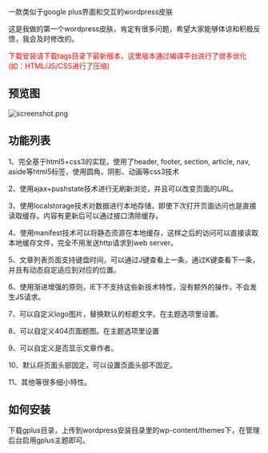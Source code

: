 一款类似于google plus界面和交互的wordpress皮肤

这是我做的第一个wordpress皮肤，肯定有很多问题，希望大家能够体谅和积极反馈，我会及时修改的。


<span style="color:red">下载安装请下载tags目录下最新版本，这里版本通过编译平台进行了很多优化(如：HTML/JS/CSS进行了压缩)</span>

## 预览图
![screenshot.png](http://www.welefen.com/wp-content/uploads/2011/07/screenshot.png "google plus for wordpress theme")
## 功能列表
1、完全基于html5+css3的实现，使用了header, footer, section, article, nav, aside等html5标签，使用圆角，阴影、动画等css3技术

2、使用ajax+pushstate技术进行无刷新浏览，并且可以改变页面的URL。

3、使用localstorage技术对数据进行本地存储，即使下次打开页面访问也是直接读取缓存。内容有更新后可以通过接口清除缓存。

4、使用manifest技术可以将静态资源在本地缓存，这样之后的访问可以直接读取本地缓存文件，完全不用发送http请求到web server。

5、文章列表页面支持键盘时间，可以通过J键查看上一条，通过K键查看下一条，并且有动态自定适应到对应的位置。

6、使用渐进增强的原则，IE下不支持这些新技术特性，没有额外的操作，不会发生JS请求。

7、可以自定义logo图片，替换默认的标题文字。在主题选项里设置。

8、可以自定义404页面题图。在主题选项里设置

9、可以自定义是否显示文章作者。

10、默认将页面头部固定，可以设置页面头部不固定。

11、其他等很多细小特性。

## 如何安装
下载gplus目录，上传到wordpress安装目录里的wp-content/themes下，在管理后台启用gplus主题即可。



